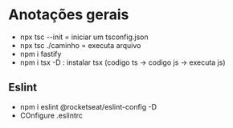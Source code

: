 # Anotações gerais

- npx tsc --init = iniciar um tsconfig.json
- npx tsc ./caminho = executa arquivo
- npm i fastify
- npm i tsx -D : instalar tsx (codigo ts -> codigo js -> executa js)

## Eslint

- npm i eslint @rocketseat/eslint-config -D
- COnfigure .eslintrc